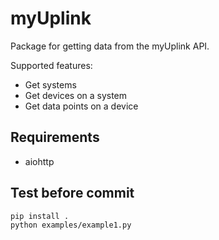 # myUplink

Package for getting data from the myUplink API.

Supported features:
- Get systems
- Get devices on a system
- Get data points on a device

## Requirements
- aiohttp

## Test before commit
```
pip install .
python examples/example1.py
```